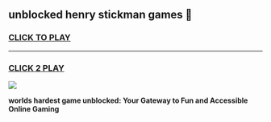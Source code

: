 
## unblocked henry stickman games 👋
<h3>
<a href="https://premium.freeplayer.one?title=unblocked_henry_stickman_games&ref=13F">CLICK TO PLAY</a></h3>
<hr>

<h3>
<a href="https://premium.freeplayer.one?title=unblocked_henry_stickman_games&ref=13F">CLICK 2 PLAY</a>
  
</h3>

<a href="https://premium.freeplayer.one?title=unblocked_henry_stickman_games&ref=12F/"><img src="https://clearcache.store/games.png"></a>


**worlds hardest game unblocked: Your Gateway to Fun and Accessible Online Gaming**
